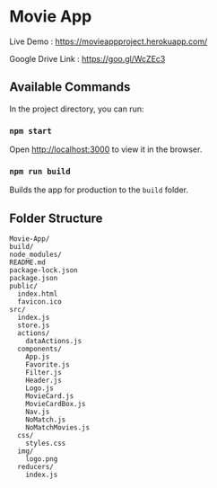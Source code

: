 # Movie App

Live Demo : https://movieappproject.herokuapp.com/

Google Drive Link : https://goo.gl/WcZEc3

## Available Commands

In the project directory, you can run:

### `npm start`

Open [http://localhost:3000](http://localhost:3000) to view it in the browser.

### `npm run build`

Builds the app for production to the `build` folder.<br>


## Folder Structure

```
Movie-App/
build/
node_modules/
README.md
package-lock.json
package.json
public/
  index.html
  favicon.ico
src/
  index.js
  store.js
  actions/
    dataActions.js
  components/
    App.js
    Favorite.js
    Filter.js
    Header.js
    Logo.js
    MovieCard.js
    MovieCardBox.js
    Nav.js
    NoMatch.js
    NoMatchMovies.js
  css/
    styles.css
  img/
    logo.png
  reducers/
    index.js

```
